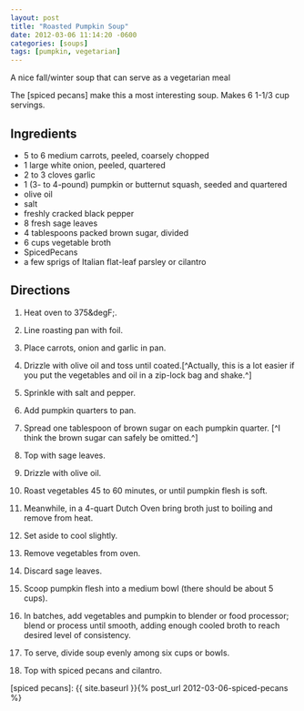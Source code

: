 ```yaml
---
layout: post
title: "Roasted Pumpkin Soup"
date: 2012-03-06 11:14:20 -0600
categories: [soups]
tags: [pumpkin, vegetarian]
---
```

A nice fall/winter soup that can serve as a vegetarian meal

The [spiced pecans] make this a most interesting soup. Makes 6 1-1/3 cup servings.


## Ingredients

* 5 to 6 medium carrots, peeled, coarsely chopped
* 1 large white onion, peeled, quartered
* 2 to 3 cloves garlic
* 1 (3- to 4-pound) pumpkin or butternut squash, seeded and quartered
* olive oil
* salt
* freshly cracked black pepper
* 8 fresh sage leaves
* 4 tablespoons packed brown sugar, divided
* 6 cups vegetable broth
* SpicedPecans
* a few sprigs of Italian flat-leaf parsley or cilantro

## Directions

1.  Heat oven to 375&degF;.

1.  Line roasting pan with foil.

1.  Place carrots, onion and garlic in pan.

1.  Drizzle with olive oil and toss until coated.[^Actually, this is a lot easier if you put the vegetables and oil in a zip-lock bag and shake.^]

1.  Sprinkle with salt and pepper.

1.  Add pumpkin quarters to pan.

1.  Spread one tablespoon of brown sugar on each pumpkin quarter. [^I think the brown sugar can safely be omitted.^]

1.  Top with sage leaves.

1.  Drizzle with olive oil.

1.  Roast vegetables 45 to 60 minutes, or until pumpkin flesh is soft.

1.  Meanwhile, in a 4-quart Dutch Oven bring broth just to boiling and remove from heat.

1.  Set aside to cool slightly.

1.  Remove vegetables from oven.

1.  Discard sage leaves.

1.  Scoop pumpkin flesh into a medium bowl (there should be about 5 cups).

1.  In batches, add vegetables and pumpkin to blender or food processor; blend or process until smooth, adding enough cooled broth to reach desired level of consistency.

1.  To serve, divide soup evenly among six cups or bowls.

1.  Top with spiced pecans and cilantro.


[spiced pecans]: {{ site.baseurl }}{% post_url 2012-03-06-spiced-pecans %} 

